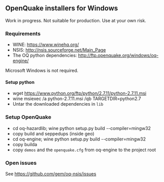 ## OpenQuake installers for Windows ##

Work in progress. Not suitable for production. Use at your own risk.

### Requirements

- WINE: https://www.winehq.org/
- NSIS: http://nsis.sourceforge.net/Main_Page
- The OQ python dependencies: http://ftp.openquake.org/windows/oq-engine/

Microsoft Windows is not required.

#### Setup python
- wget https://www.python.org/ftp/python/2.7.11/python-2.7.11.msi
- wine msiexec /a python-2.7.11.msi /qb TARGETDIR=python2.7
- Untar the downloaded dependencies in `lib`

### Setup OpenQuake
- cd oq-hazardlib; wine python setup.py build --compiler=mingw32
- copy build and seppedups (inside geo)
- cd oq-engine; wine python setup.py build --compiler=mingw32
- copy builda
- copy `demos` and the `openquake.cfg` from oq-engine to the project root

### Open issues

See https://github.com/gem/oq-nsis/issues
